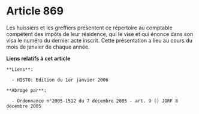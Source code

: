 # Article 869

Les huissiers et les greffiers présentent ce répertoire au comptable compétent des impôts de leur résidence, qui le vise et
qui énonce dans son visa le numéro du dernier acte inscrit. Cette présentation a lieu au cours du mois de janvier de chaque
année.

**Liens relatifs à cet article**

	**Liens**:

	  - HISTO: Edition du 1er janvier 2006

	**Abrogé par**:

	  - Ordonnance n°2005-1512 du 7 décembre 2005 - art. 9 () JORF 8 décembre 2005

